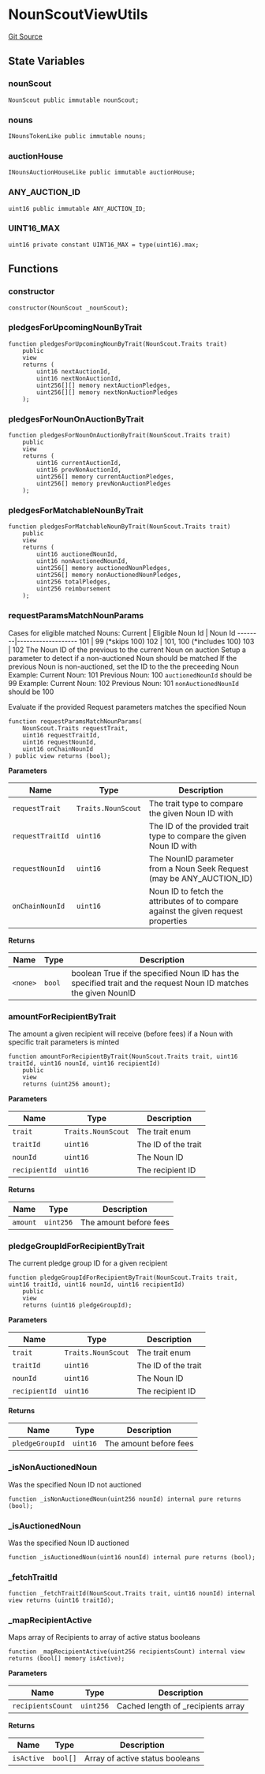 # NounScoutViewUtils
[Git Source](https://github.com/lastpunk9999/noun-seek/blob/2a1069cba492fbace5a3f84c7e864724ea278be4/src/NounScoutViewUtils.sol)


## State Variables
### nounScout

```solidity
NounScout public immutable nounScout;
```


### nouns

```solidity
INounsTokenLike public immutable nouns;
```


### auctionHouse

```solidity
INounsAuctionHouseLike public immutable auctionHouse;
```


### ANY_AUCTION_ID

```solidity
uint16 public immutable ANY_AUCTION_ID;
```


### UINT16_MAX

```solidity
uint16 private constant UINT16_MAX = type(uint16).max;
```


## Functions
### constructor


```solidity
constructor(NounScout _nounScout);
```

### pledgesForUpcomingNounByTrait


```solidity
function pledgesForUpcomingNounByTrait(NounScout.Traits trait)
    public
    view
    returns (
        uint16 nextAuctionId,
        uint16 nextNonAuctionId,
        uint256[][] memory nextAuctionPledges,
        uint256[][] memory nextNonAuctionPledges
    );
```

### pledgesForNounOnAuctionByTrait


```solidity
function pledgesForNounOnAuctionByTrait(NounScout.Traits trait)
    public
    view
    returns (
        uint16 currentAuctionId,
        uint16 prevNonAuctionId,
        uint256[] memory currentAuctionPledges,
        uint256[] memory prevNonAuctionPledges
    );
```

### pledgesForMatchableNounByTrait


```solidity
function pledgesForMatchableNounByTrait(NounScout.Traits trait)
    public
    view
    returns (
        uint16 auctionedNounId,
        uint16 nonAuctionedNounId,
        uint256[] memory auctionedNounPledges,
        uint256[] memory nonAuctionedNounPledges,
        uint256 totalPledges,
        uint256 reimbursement
    );
```

### requestParamsMatchNounParams

Cases for eligible matched Nouns:
Current | Eligible
Noun Id | Noun Id
--------|-------------------
101 | 99 (*skips 100)
102 | 101, 100 (*includes 100)
103 | 102
The Noun ID of the previous to the current Noun on auction
Setup a parameter to detect if a non-auctioned Noun should  be matched
If the previous Noun is non-auctioned, set the ID to the the preceeding Noun
Example:
Current Noun: 101
Previous Noun: 100
`auctionedNounId` should be 99
Example:
Current Noun: 102
Previous Noun: 101
`nonAuctionedNounId` should be 100

Evaluate if the provided Request parameters matches the specified Noun


```solidity
function requestParamsMatchNounParams(
    NounScout.Traits requestTrait,
    uint16 requestTraitId,
    uint16 requestNounId,
    uint16 onChainNounId
) public view returns (bool);
```
**Parameters**

|Name|Type|Description|
|----|----|-----------|
|`requestTrait`|`Traits.NounScout`|The trait type to compare the given Noun ID with|
|`requestTraitId`|`uint16`|The ID of the provided trait type to compare the given Noun ID with|
|`requestNounId`|`uint16`|The NounID parameter from a Noun Seek Request (may be ANY_AUCTION_ID)|
|`onChainNounId`|`uint16`|Noun ID to fetch the attributes of to compare against the given request properties|

**Returns**

|Name|Type|Description|
|----|----|-----------|
|`<none>`|`bool`|boolean True if the specified Noun ID has the specified trait and the request Noun ID matches the given NounID|


### amountForRecipientByTrait

The amount a given recipient will receive (before fees) if a Noun with specific trait parameters is minted


```solidity
function amountForRecipientByTrait(NounScout.Traits trait, uint16 traitId, uint16 nounId, uint16 recipientId)
    public
    view
    returns (uint256 amount);
```
**Parameters**

|Name|Type|Description|
|----|----|-----------|
|`trait`|`Traits.NounScout`|The trait enum|
|`traitId`|`uint16`|The ID of the trait|
|`nounId`|`uint16`|The Noun ID|
|`recipientId`|`uint16`|The recipient ID|

**Returns**

|Name|Type|Description|
|----|----|-----------|
|`amount`|`uint256`|The amount before fees|


### pledgeGroupIdForRecipientByTrait

The current pledge group ID for a given recipient


```solidity
function pledgeGroupIdForRecipientByTrait(NounScout.Traits trait, uint16 traitId, uint16 nounId, uint16 recipientId)
    public
    view
    returns (uint16 pledgeGroupId);
```
**Parameters**

|Name|Type|Description|
|----|----|-----------|
|`trait`|`Traits.NounScout`|The trait enum|
|`traitId`|`uint16`|The ID of the trait|
|`nounId`|`uint16`|The Noun ID|
|`recipientId`|`uint16`|The recipient ID|

**Returns**

|Name|Type|Description|
|----|----|-----------|
|`pledgeGroupId`|`uint16`|The amount before fees|


### _isNonAuctionedNoun

Was the specified Noun ID not auctioned


```solidity
function _isNonAuctionedNoun(uint256 nounId) internal pure returns (bool);
```

### _isAuctionedNoun

Was the specified Noun ID auctioned


```solidity
function _isAuctionedNoun(uint16 nounId) internal pure returns (bool);
```

### _fetchTraitId


```solidity
function _fetchTraitId(NounScout.Traits trait, uint16 nounId) internal view returns (uint16 traitId);
```

### _mapRecipientActive

Maps array of Recipients to array of active status booleans


```solidity
function _mapRecipientActive(uint256 recipientsCount) internal view returns (bool[] memory isActive);
```
**Parameters**

|Name|Type|Description|
|----|----|-----------|
|`recipientsCount`|`uint256`|Cached length of _recipients array|

**Returns**

|Name|Type|Description|
|----|----|-----------|
|`isActive`|`bool[]`|Array of active status booleans|


